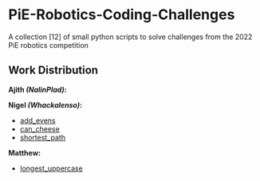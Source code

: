 # PiE-Robotics-Coding-Challenges
A collection [12] of small python scripts to solve challenges from the 2022 PiE robotics competition

## Work Distribution

**Ajith *(NalinPlad)*:** 

**Nigel *(Whackalenso)*:** 
- [add_evens](Challenges/modules/add_evens.py)
- [can_cheese](Challenges/modules/can_cheese.py)
- [shortest_path](Challenges/modules/shortest_path.py)

**Matthew:** 
- [longest_uppercase](Challenges/modules/longest_uppercase.py)
